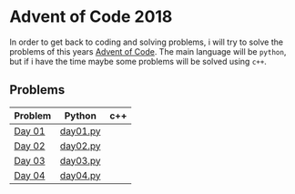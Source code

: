 # Advent of Code 2018

In order to get back to coding and solving problems, i will try to solve the problems of this years [Advent of Code](https://adventofcode). The main language will be `python`, but if i have the time maybe some problems will be solved using `c++`.

## Problems

| Problem                                       | Python                     | c++ |
| --------------------------------------------- | -------------------------- | --- |
| [Day 01](https://adventofcode.com/2018/day/1) | [day01.py](day01/day01.py) |     |
| [Day 02](https://adventofcode.com/2018/day/2) | [day02.py](day02/day02.py) |     |
| [Day 03](https://adventofcode.com/2018/day/3) | [day03.py](day03/day03.py) |     |
| [Day 04](https://adventofcode.com/2018/day/4) | [day04.py](day04/day04.py) |     |

